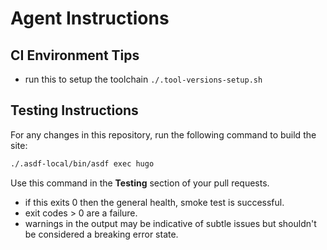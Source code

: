 # Agent Instructions

## CI Environment Tips
- run this to setup the toolchain `./.tool-versions-setup.sh`

## Testing Instructions
For any changes in this repository, run the following command to build the site:

```bash
./.asdf-local/bin/asdf exec hugo
```

Use this command in the **Testing** section of your pull requests.
- if this exits 0 then the general health, smoke test is successful. 
- exit codes > 0 are a failure. 
- warnings in the output may be indicative of subtle issues but shouldn't be considered a breaking error state. 
